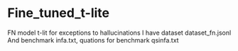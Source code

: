 # Fine_tuned_t-lite
FN model t-lit for exceptions to hallucinations
I have dataset dataset_fn.jsonl
And benchmark infa.txt, quations for benchmark qsinfa.txt
